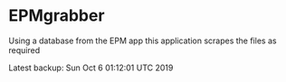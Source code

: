 # EPMgrabber
Using a database from the EPM app this application scrapes the files as required


Latest backup: Sun Oct 6 01:12:01 UTC 2019
